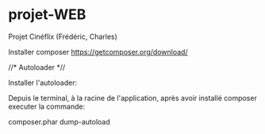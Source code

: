 # projet-WEB
Projet Cinéflix (Frédéric, Charles)


Installer composer
https://getcomposer.org/download/

//* Autoloader *//

Installer l'autoloader:

Depuis le terminal, à la racine de l'application, après avoir installé composer executer la commande:

composer.phar dump-autoload
